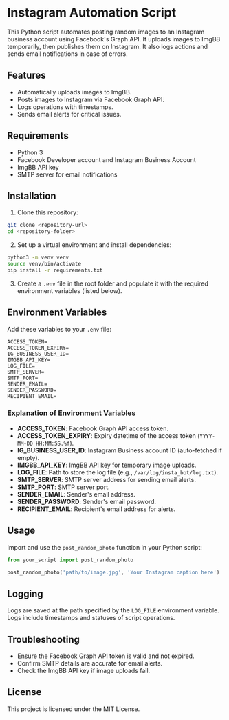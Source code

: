 # Instagram Automation Script

This Python script automates posting random images to an Instagram business account using Facebook's Graph API. It uploads images to ImgBB temporarily, then publishes them on Instagram. It also logs actions and sends email notifications in case of errors.

## Features
- Automatically uploads images to ImgBB.
- Posts images to Instagram via Facebook Graph API.
- Logs operations with timestamps.
- Sends email alerts for critical issues.

## Requirements
- Python 3
- Facebook Developer account and Instagram Business Account
- ImgBB API key
- SMTP server for email notifications

## Installation
1. Clone this repository:
```bash
git clone <repository-url>
cd <repository-folder>
```

2. Set up a virtual environment and install dependencies:
```bash
python3 -m venv venv
source venv/bin/activate
pip install -r requirements.txt
```

3. Create a `.env` file in the root folder and populate it with the required environment variables (listed below).

## Environment Variables
Add these variables to your `.env` file:

```env
ACCESS_TOKEN=
ACCESS_TOKEN_EXPIRY=
IG_BUSINESS_USER_ID=
IMGBB_API_KEY=
LOG_FILE=
SMTP_SERVER=
SMTP_PORT=
SENDER_EMAIL=
SENDER_PASSWORD=
RECIPIENT_EMAIL=
```

### Explanation of Environment Variables
- **ACCESS_TOKEN**: Facebook Graph API access token.
- **ACCESS_TOKEN_EXPIRY**: Expiry datetime of the access token (`YYYY-MM-DD HH:MM:SS.%f`).
- **IG_BUSINESS_USER_ID**: Instagram Business account ID (auto-fetched if empty).
- **IMGBB_API_KEY**: ImgBB API key for temporary image uploads.
- **LOG_FILE**: Path to store the log file (e.g., `/var/log/insta_bot/log.txt`).
- **SMTP_SERVER**: SMTP server address for sending email alerts.
- **SMTP_PORT**: SMTP server port.
- **SENDER_EMAIL**: Sender's email address.
- **SENDER_PASSWORD**: Sender's email password.
- **RECIPIENT_EMAIL**: Recipient's email address for alerts.

## Usage
Import and use the `post_random_photo` function in your Python script:

```python
from your_script import post_random_photo

post_random_photo('path/to/image.jpg', 'Your Instagram caption here')
```

## Logging
Logs are saved at the path specified by the `LOG_FILE` environment variable. Logs include timestamps and statuses of script operations.

## Troubleshooting
- Ensure the Facebook Graph API token is valid and not expired.
- Confirm SMTP details are accurate for email alerts.
- Check the ImgBB API key if image uploads fail.

## License
This project is licensed under the MIT License.